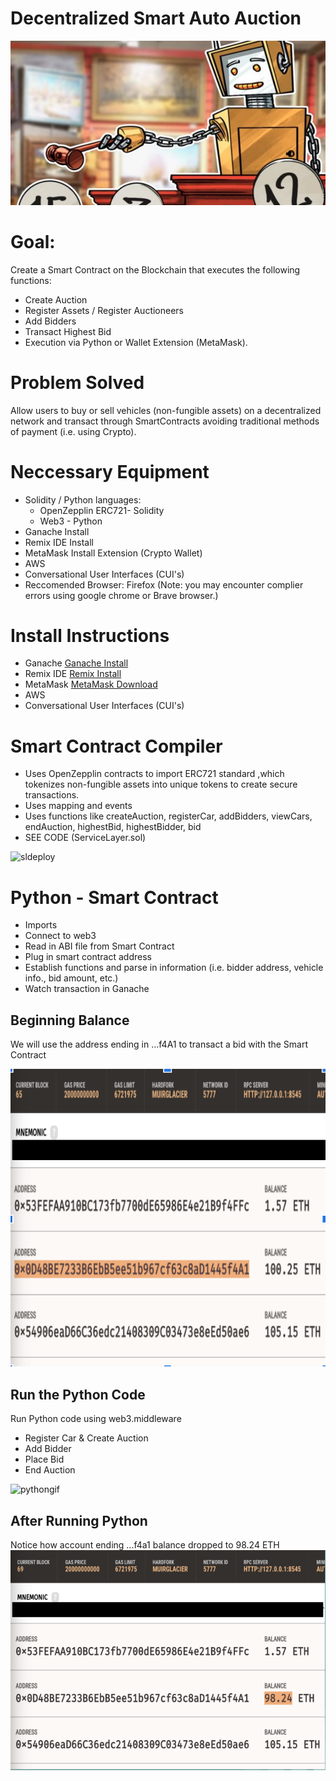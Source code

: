 # Decentralized Smart Auto Auction

![bot header](Images/baheaderjpg.jpg)

# Goal:
Create a Smart Contract on the Blockchain that executes the following functions:

* Create Auction
* Register Assets / Register Auctioneers
* Add Bidders
* Transact Highest Bid 
* Execution via Python or Wallet Extension (MetaMask). 
# Problem Solved
Allow users to buy or sell vehicles (non-fungible assets) on a decentralized network and transact through SmartContracts avoiding traditional methods of payment (i.e. using Crypto). 

# Neccessary Equipment

* Solidity / Python languages:
  * OpenZepplin ERC721- Solidity
  * Web3 - Python
* Ganache Install 
* Remix IDE Install
* MetaMask Install Extension (Crypto Wallet)
* AWS
* Conversational User Interfaces (CUI's)
* Reccomended Browser: Firefox (Note: you may encounter complier errors using google chrome or Brave browser.)



# Install Instructions
* Ganache [Ganache Install](https://www.trufflesuite.com/docs/ganache/quickstart) 
* Remix IDE [Remix Install](https://remix.ethereum.org/#optimize=false&runs=200&evmVersion=null&version=soljson-v0.7.4+commit.3f05b770.js)
* MetaMask [MetaMask Download](https://metamask.io/download.html)
* AWS 
* Conversational User Interfaces (CUI's)

# Smart Contract Compiler 
* Uses OpenZepplin contracts to import ERC721 standard ,which tokenizes non-fungible assets into unique tokens to create secure transactions.
* Uses mapping and events
* Uses functions like createAuction, registerCar, addBidders, viewCars, endAuction, highestBid, highestBidder, bid
* SEE CODE (ServiceLayer.sol)

![sldeploy](Images/SLdeploy.gif)
# Python - Smart Contract
* Imports
* Connect to web3 
* Read in ABI file from Smart Contract
* Plug in smart contract address
* Establish functions and parse in information (i.e. bidder address, vehicle info., bid amount, etc.)
* Watch transaction in Ganache
## Beginning Balance
We will use the address ending in ...f4A1 to transact a bid with the Smart Contract

![ga1](Images/ga1.png)
## Run the Python Code
Run Python code using web3.middleware
* Register Car & Create Auction
* Add Bidder
* Place Bid
* End Auction

![pythongif](Images/pythongif.gif)

## After Running Python 
Notice how account ending ...f4a1 balance dropped to 98.24 ETH
![ga2](Images/ga2.png)

